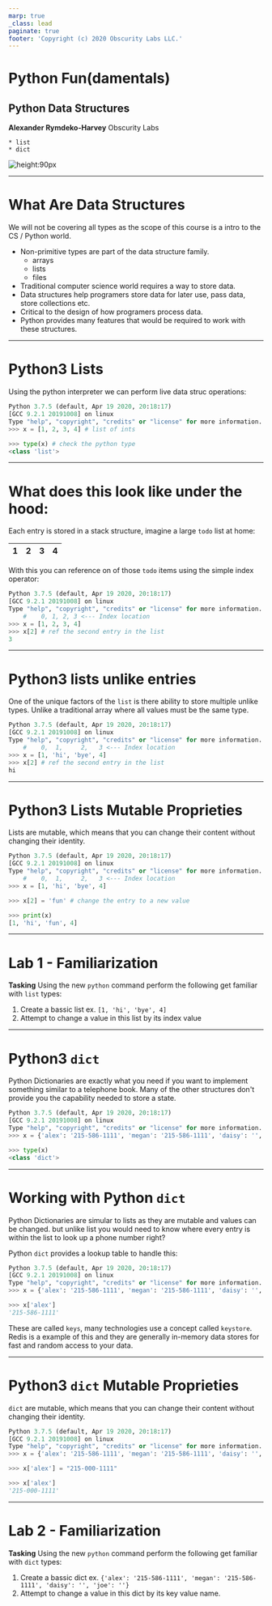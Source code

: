 ```yaml
---
marp: true
_class: lead
paginate: true
footer: 'Copyright (c) 2020 Obscurity Labs LLC.'
---
```


# Python Fun(damentals)
## Python Data Structures

**Alexander Rymdeko-Harvey**
Obscurity Labs
```text
* list
* dict
```
![height:90px](https://obscuritylabs.com/wp-content/uploads/2019/11/OL-3d-landscape-positive-transparent.png)

---
# What Are Data Structures
We will not be covering all types as the scope of this course is a intro to the CS / Python world.
* Non-primitive types are part of the data structure family.
    * arrays
    * lists
    * files
* Traditional computer science world requires a way to store data.
* Data structures help programers store data for later use, pass data, store collections etc.
* Critical to the design of how programers process data.
* Python provides many features that would be required to work with these structures.

---
# Python3 Lists
Using the python interpreter we can perform live data struc operations:

```Python
Python 3.7.5 (default, Apr 19 2020, 20:18:17)
[GCC 9.2.1 20191008] on linux
Type "help", "copyright", "credits" or "license" for more information.
>>> x = [1, 2, 3, 4] # list of ints

>>> type(x) # check the python type
<class 'list'>
```

---
# What does this look like under the hood:

Each entry is stored in a stack structure, imagine a large `todo` list at home:

| 1 | 2 | 3 | 4 |
| - | - | - | - |

With this you can reference on of those `todo` items using the simple index operator:
```Python
Python 3.7.5 (default, Apr 19 2020, 20:18:17)
[GCC 9.2.1 20191008] on linux
Type "help", "copyright", "credits" or "license" for more information.
    #    0, 1, 2, 3 <--- Index location
>>> x = [1, 2, 3, 4]
>>> x[2] # ref the second entry in the list
3
```

---
# Python3 lists unlike entries
One of the unique factors of the `list` is there ability to store multiple unlike types. Unlike a traditional array where all values must be the same type.

```python
Python 3.7.5 (default, Apr 19 2020, 20:18:17)
[GCC 9.2.1 20191008] on linux
Type "help", "copyright", "credits" or "license" for more information.
    #    0,  1,     2,   3 <--- Index location
>>> x = [1, 'hi', 'bye', 4]
>>> x[2] # ref the second entry in the list
hi
```

---
# Python3 Lists Mutable Proprieties
Lists are mutable, which means that you can change their content without changing their identity.

```python
Python 3.7.5 (default, Apr 19 2020, 20:18:17)
[GCC 9.2.1 20191008] on linux
Type "help", "copyright", "credits" or "license" for more information.
    #    0,  1,     2,   3 <--- Index location
>>> x = [1, 'hi', 'bye', 4]

>>> x[2] = 'fun' # change the entry to a new value

>>> print(x)
[1, 'hi', 'fun', 4]

```


---
# Lab 1 - Familiarization
**Tasking**
Using the new `python` command perform the following get familiar with `list` types:
1. Create a bassic list ex. `[1, 'hi', 'bye', 4]`
2. Attempt to change a value in this list by its index value

---
# Python3 `dict`
Python Dictionaries are exactly what you need if you want to implement something similar to a telephone book. Many of the other structures don't provide you the capability needed to store a state.

```Python
Python 3.7.5 (default, Apr 19 2020, 20:18:17)
[GCC 9.2.1 20191008] on linux
Type "help", "copyright", "credits" or "license" for more information.
>>> x = {'alex': '215-586-1111', 'megan': '215-586-1111', 'daisy': '', 'joe': ''}

>>> type(x)
<class 'dict'>

```

---
# Working with Python `dict`
Python Dictionaries are simular to lists as they are mutable and values can be changed. but unlike list you would need to know where every entry is within the list to look up a phone number right?

Python `dict` provides a lookup table to handle this:

```Python
Python 3.7.5 (default, Apr 19 2020, 20:18:17)
[GCC 9.2.1 20191008] on linux
Type "help", "copyright", "credits" or "license" for more information.
>>> x = {'alex': '215-586-1111', 'megan': '215-586-1111', 'daisy': '', 'joe': ''}

>>> x['alex']
'215-586-1111'
```

These are called `keys`, many technologies use a concept called `keystore`. Redis is a example of this and they are generally in-memory data stores for fast and random access to your data.

---
# Python3 `dict` Mutable Proprieties
`dict` are mutable, which means that you can change their content without changing their identity.

```Python
Python 3.7.5 (default, Apr 19 2020, 20:18:17)
[GCC 9.2.1 20191008] on linux
Type "help", "copyright", "credits" or "license" for more information.
>>> x = {'alex': '215-586-1111', 'megan': '215-586-1111', 'daisy': '', 'joe': ''}

>>> x['alex'] = "215-000-1111"

>>> x['alex']
'215-000-1111'

```

---
# Lab 2 - Familiarization
**Tasking**
Using the new `python` command perform the following get familiar with `dict` types:
1. Create a bassic dict ex. `{'alex': '215-586-1111', 'megan': '215-586-1111', 'daisy': '', 'joe': ''}`
2. Attempt to change a value in this dict by its key value name.
